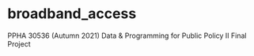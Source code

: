 # broadband_access
PPHA 30536 (Autumn 2021) Data &amp; Programming for Public Policy II Final Project
